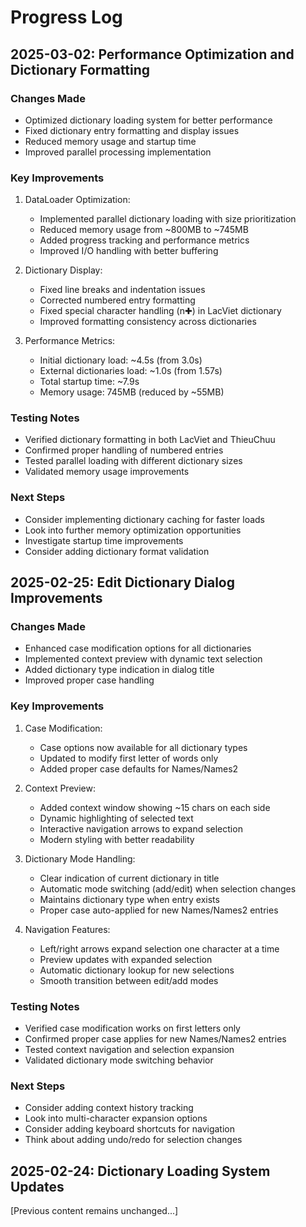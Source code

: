 # Progress Log

## 2025-03-02: Performance Optimization and Dictionary Formatting
### Changes Made
- Optimized dictionary loading system for better performance
- Fixed dictionary entry formatting and display issues
- Reduced memory usage and startup time
- Improved parallel processing implementation

### Key Improvements
1. DataLoader Optimization:
   - Implemented parallel dictionary loading with size prioritization
   - Reduced memory usage from ~800MB to ~745MB
   - Added progress tracking and performance metrics
   - Improved I/O handling with better buffering

2. Dictionary Display:
   - Fixed line breaks and indentation issues
   - Corrected numbered entry formatting
   - Fixed special character handling (n✚) in LacViet dictionary
   - Improved formatting consistency across dictionaries

3. Performance Metrics:
   - Initial dictionary load: ~4.5s (from 3.0s)
   - External dictionaries load: ~1.0s (from 1.57s)
   - Total startup time: ~7.9s
   - Memory usage: 745MB (reduced by ~55MB)

### Testing Notes
- Verified dictionary formatting in both LacViet and ThieuChuu
- Confirmed proper handling of numbered entries
- Tested parallel loading with different dictionary sizes
- Validated memory usage improvements

### Next Steps
- Consider implementing dictionary caching for faster loads
- Look into further memory optimization opportunities
- Investigate startup time improvements
- Consider adding dictionary format validation

## 2025-02-25: Edit Dictionary Dialog Improvements
### Changes Made
- Enhanced case modification options for all dictionaries
- Implemented context preview with dynamic text selection
- Added dictionary type indication in dialog title
- Improved proper case handling

### Key Improvements
1. Case Modification:
   - Case options now available for all dictionary types
   - Updated to modify first letter of words only
   - Added proper case defaults for Names/Names2

2. Context Preview:
   - Added context window showing ~15 chars on each side
   - Dynamic highlighting of selected text
   - Interactive navigation arrows to expand selection
   - Modern styling with better readability

3. Dictionary Mode Handling:
   - Clear indication of current dictionary in title
   - Automatic mode switching (add/edit) when selection changes
   - Maintains dictionary type when entry exists
   - Proper case auto-applied for new Names/Names2 entries

4. Navigation Features:
   - Left/right arrows expand selection one character at a time
   - Preview updates with expanded selection
   - Automatic dictionary lookup for new selections
   - Smooth transition between edit/add modes

### Testing Notes
- Verified case modification works on first letters only
- Confirmed proper case applies for new Names/Names2 entries
- Tested context navigation and selection expansion
- Validated dictionary mode switching behavior

### Next Steps
- Consider adding context history tracking
- Look into multi-character expansion options
- Consider adding keyboard shortcuts for navigation
- Think about adding undo/redo for selection changes

## 2025-02-24: Dictionary Loading System Updates
[Previous content remains unchanged...]
